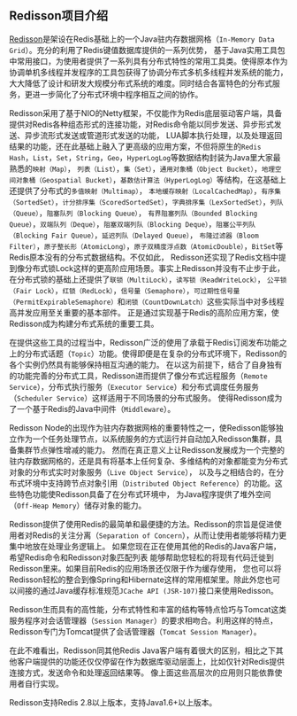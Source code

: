 ## Redisson项目介绍

[Redisson](https://github.com/redisson/redisson)是架设在Redis基础上的一个Java驻内存数据网格（`In-Memory Data Grid`）。充分的利用了Redis键值数据库提供的一系列优势，
基于Java实用工具包中常用接口，为使用者提供了一系列具有分布式特性的常用工具类。使得原本作为协调单机多线程并发程序的工具包获得了协调分布式多机多线程并发系统的能力，
大大降低了设计和研发大规模分布式系统的难度。同时结合各富特色的分布式服务，更进一步简化了分布式环境中程序相互之间的协作。

Redisson采用了基于NIO的Netty框架，不仅能作为Redis底层驱动客户端，具备提供对Redis各种组态形式的连接功能，对Redis命令能以同步发送、异步形式发送、异步流形式发送或管道形式发送的功能，
LUA脚本执行处理，以及处理返回结果的功能，还在此基础上融入了更高级的应用方案，不但将原生的`Redis Hash`，`List`，`Set`，`String`，`Geo`，`HyperLogLog`等数据结构封装为Java里大家最熟悉的`映射（Map）`，
`列表（List）`，`集（Set）`，`通用对象桶（Object Bucket）`，`地理空间对象桶（Geospatial Bucket）`，`基数估计算法（HyperLogLog）`等结构，在这基础上还提供了分布式的`多值映射（Multimap）`，
`本地缓存映射（LocalCachedMap）`，`有序集（SortedSet）`，`计分排序集（ScoredSortedSet）`，`字典排序集（LexSortedSet）`，`列队（Queue）`，`阻塞队列（Blocking Queue）`，
`有界阻塞列队（Bounded Blocking Queue）`，`双端队列（Deque）`，`阻塞双端列队（Blocking Deque）`，`阻塞公平列队（Blocking Fair Queue）`，`延迟列队（Delayed Queue）`，
`布隆过滤器（Bloom Filter）`，`原子整长形（AtomicLong）`，`原子双精度浮点数（AtomicDouble）`，`BitSet`等Redis原本没有的分布式数据结构。不仅如此，
Redisson还实现了Redis文档中提到像分布式锁Lock这样的更高阶应用场景。事实上Redisson并没有不止步于此，在分布式锁的基础上还提供了`联锁（MultiLock）`，`读写锁（ReadWriteLock）`，
`公平锁（Fair Lock）`，`红锁（RedLock）`，`信号量（Semaphore）`，`可过期性信号量（PermitExpirableSemaphore）`和`闭锁（CountDownLatch）`这些实际当中对多线程高并发应用至关重要的基本部件。
正是通过实现基于Redis的高阶应用方案，使Redisson成为构建分布式系统的重要工具。

在提供这些工具的过程当中，Redisson广泛的使用了承载于Redis订阅发布功能之上的分布式话题（`Topic`）功能。使得即便是在复杂的分布式环境下，Redisson的各个实例仍然具有能够保持相互沟通的能力。
在以这为前提下，结合了自身独有的功能完善的分布式工具，Redisson进而提供了像分布式远程服务（`Remote Service`），分布式执行服务（`Executor Service`）和分布式调度任务服务（`Scheduler Service`）这样适用于不同场景的分布式服务。
使得Redisson成为了一个基于Redis的Java中间件（`Middleware`）。

Redisson Node的出现作为驻内存数据网格的重要特性之一，使Redisson能够独立作为一个任务处理节点，以系统服务的方式运行并自动加入Redisson集群，具备集群节点弹性增减的能力。
然而在真正意义上让Redisson发展成为一个完整的驻内存数据网格的，还是具有将基本上任何复杂、多维结构的对象都能变为分布式对象的分布式实时对象服务（`Live Object Service`），
以及与之相结合的，在分布式环境中支持跨节点对象引用（`Distributed Object Reference`）的功能。这些特色功能使Redisson具备了在分布式环境中，
为Java程序提供了堆外空间（`Off-Heap Memory`）储存对象的能力。

Redisson提供了使用Redis的最简单和最便捷的方法。Redisson的宗旨是促进使用者对Redis的关注分离（`Separation of Concern`），从而让使用者能够将精力更集中地放在处理业务逻辑上。
如果您现在正在使用其他的Redis的Java客户端，希望Redis命令和Redisson对象匹配列表 能够帮助您轻松的将现有代码迁徙到Redisson里来。如果目前Redis的应用场景还仅限于作为缓存使用，
您也可以将Redisson轻松的整合到像Spring和Hibernate这样的常用框架里。除此外您也可以间接的通过Java缓存标准规范`JCache API (JSR-107)`接口来使用Redisson。

Redisson生而具有的高性能，分布式特性和丰富的结构等特点恰巧与Tomcat这类服务程序对会话管理器（`Session Manager`）的要求相吻合。利用这样的特点，
Redisson专门为Tomcat提供了会话管理器（`Tomcat Session Manager`）。

在此不难看出，Redisson同其他Redis Java客户端有着很大的区别，相比之下其他客户端提供的功能还仅仅停留在作为数据库驱动层面上，比如仅针对Redis提供连接方式，发送命令和处理返回结果等。
像上面这些高层次的应用则只能依靠使用者自行实现。

Redisson支持Redis 2.8以上版本，支持Java1.6+以上版本。